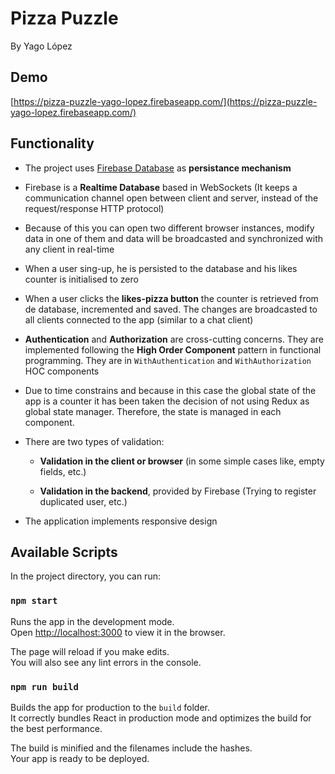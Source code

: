# Pizza Puzzle
By Yago López

## Demo
[https://pizza-puzzle-yago-lopez.firebaseapp.com/](https://pizza-puzzle-yago-lopez.firebaseapp.com/)

## Functionality

- The project uses [Firebase Database](https://firebase.google.com) as **persistance mechanism**

- Firebase is a **Realtime Database** based in WebSockets (It keeps a communication channel open between
 client and server, instead of the request/response HTTP protocol)
- Because of this you can open two different browser instances,
modify data in one of them and data will be broadcasted and synchronized with any client in real-time

- When a user sing-up, he is persisted to the database and his likes counter is initialised to zero

- When a user clicks the **likes-pizza button** the counter is retrieved from de database, incremented and saved. The
changes are broadcasted to all clients connected to the app (similar to a chat client)

- **Authentication** and **Authorization** are cross-cutting concerns. They are implemented following the 
**High Order Component** pattern in functional programming.  They are in `WithAuthentication` and `WithAuthorization`
HOC components

- Due to time constrains and because in this case the global state of the app is a counter it has been taken the 
decision of not using Redux as global state manager. Therefore, the state is managed in each component.

- There are two types of validation:

  - **Validation in the client or browser** (in some simple cases like, empty fields, etc.)
  
  - **Validation in the backend**, provided by Firebase (Trying to register duplicated user, etc.)
  
- The application implements responsive design  

## Available Scripts

In the project directory, you can run:

### `npm start`

Runs the app in the development mode.<br>
Open [http://localhost:3000](http://localhost:3000) to view it in the browser.

The page will reload if you make edits.<br>
You will also see any lint errors in the console.

### `npm run build`

Builds the app for production to the `build` folder.<br>
It correctly bundles React in production mode and optimizes the build for the best performance.

The build is minified and the filenames include the hashes.<br>
Your app is ready to be deployed.
